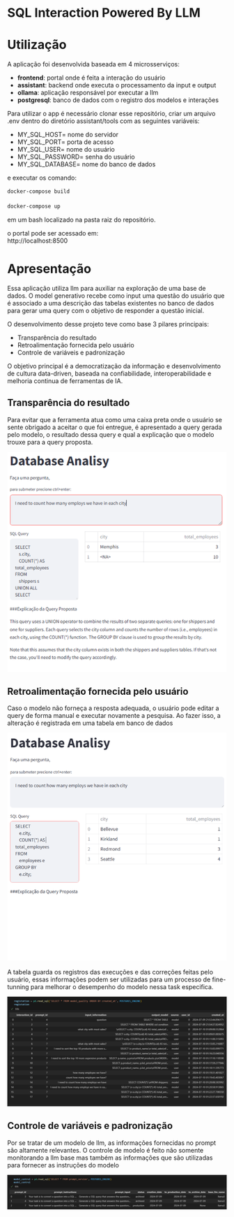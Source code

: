 # SQL Interaction Powered By LLM

# Utilização

A aplicação foi desenvolvida baseada em 4 microsserviços:

* **frontend**: portal onde é feita a interação do usuário
* **assistant**: backend onde executa o processamento da input e output
* **ollama**: aplicação responsável por executar a llm
* **postgresql**: banco de dados com o registro dos modelos e interações

Para utilizar o app é necessário clonar esse repositório, 
criar um arquivo .env dentro do diretório assistant/tools com as seguintes variáveis:

* MY_SQL_HOST= nome do servidor
* MY_SQL_PORT= porta de acesso
* MY_SQL_USER= nome do usuário
* MY_SQL_PASSWORD= senha do usuário
* MY_SQL_DATABASE= nome do banco de dados

e executar os comando:
```bash
docker-compose build

docker-compose up
``` 
em um bash localizado na pasta raiz do repositório.

o portal pode ser acessado em:  
http://localhost:8500

# Apresentação
Essa aplicação utiliza llm para auxiliar na exploração de uma base de dados. O model generativo recebe como input uma questão do usuário que é associado a uma descrição das tabelas existentes no banco de dados para gerar uma query com o objetivo de responder a questão inicial. 

O desenvolvimento desse projeto teve como base 3 pilares principais:

* Transparência do resultado
* Retroalimentação fornecida pelo usuário
* Controle de variáveis e padronização

O objetivo principal é a democratização da informação e desenvolvimento de cultura data-driven, baseada na confiabilidade, interoperabilidade e melhoria continua de ferramentas de IA.

## Transparência do resultado

Para evitar que a ferramenta atua como uma caixa preta onde o usuário se sente obrigado a aceitar o que foi entregue, é apresentado a query gerada pelo modelo, o resultado dessa query e qual a explicação que o modelo trouxe para a query proposta.

<img src="image/robot_response.png" alt="A beautiful sunset" width="600">

## Retroalimentação fornecida pelo usuário

Caso o modelo não forneça a resposta adequada, o usuário pode editar a query de forma manual e executar novamente a pesquisa. Ao fazer isso, a alteração é registrada em uma tabela em banco de dados

<img src="image/human_correction.png" alt="A beautiful sunset" width="600">

A tabela guarda os registros das execuções e das correções feitas pelo usuário, essas informações podem ser utilizadas para um processo de fine-tunning para melhorar o desempenho do modelo nessa task especifica.

<img src="image/feed_back_control.png" alt="A beautiful sunset" width="600">

## Controle de variáveis e padronização

Por se tratar de um modelo de llm, as informações fornecidas no prompt são altamente relevantes. O controle de modelo é feito não somente monitorando a llm base mas também as informações que são utilizadas para fornecer as instruções do modelo

<img src="image/llmops.png" alt="A beautiful sunset" width="600">
